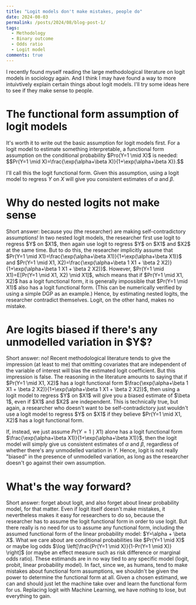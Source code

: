 ```yaml
---
title: "Logit models don't make mistakes, people do"
date: 2024-08-03
permalink: /posts/2024/08/blog-post-1/
tags:
  - Methodology
  - Binary outcome
  - Odds ratio
  - Logit model
comments: true
---
```


I recently found myself reading the large methodological literature on logit models in sociology again. And I think I may have found a way to more intuivtively explain certain things about logit models. I'll try some ideas here to see if they make sense to people. 

<h1> The functional form assumption of logit models </h1>
It's worth it to write out the basic assumption for logit models first. For a logit model to estimate something interpretable, a functional form assumption on the conditional probability $Pro(Y=1 \mid X)$ is needed:
$$Pr(Y=1 \mid X)=\frac{\exp(\alpha+\beta X)}{1+\exp(\alpha+\beta X)}.$$

I'll call this the logit functional form. Given this assumption, using a logit model to regress $Y$ on $X$ will give you consistent estimates of $\alpha$ and $\beta$. 
  
<h1> Why do nested logits not make sense </h1>
Short answer: because you (the researcher) are making self-contradictory assumptions! In two nested logit models, the researcher first use logit to regress $Y$ on $X1$, then again use logit to regress $Y$ on $X1$ and $X2$ at the same time. But to do this, the researcher implicitly assume that $Pr(Y=1 \mid X1)=\frac{\exp(\alpha+\beta X1)}{1+\exp(\alpha+\beta X1)}$ and $Pr(Y=1 \mid X1, X2)=\frac{\exp(\alpha+\beta 1 X1 + \beta 2 X2)}{1+\exp(\alpha+\beta 1 X1 + \beta 2 X2)}$. However, $Pr(Y=1 \mid X1)=E[Pr(Y=1 \mid X1, X2) \mid X1]$, which means that if $Pr(Y=1 \mid X1, X2)$ has a logit functional form, it is generally impossible that $Pr(Y=1 \mid X1)$ also has a logit functional form. (This can be numerically verified by using a simple DGP as an example.) 
Hence, by estimating nested logits, the researcher contradict themselves. Logit, on the other hand, makes no mistake. 

<h1> Are logits biased if there's any unmodelled variation in $Y$? </h1>
Short answer: no! Recent methodological literature tends to give the impression (at least to me) that omitting covariates that are independent of the variable of interest will bias the estimated logit coefficient. But this impression is false. The reasoning in the literature amounts to saying that if $Pr(Y=1 \mid X1, X2)$ has a logit functional form $\frac{\exp(\alpha+\beta 1 X1 + \beta 2 X2)}{1+\exp(\alpha+\beta 1 X1 + \beta 2 X2)}$, then using a logit model to regress $Y$ on $X1$ will give you a biased estimate of $\beta 1$, even if $X1$ and $X2$ are independent. This is technically true, but again, a researcher who doesn't want to be self-contradictory just wouldn't use a logit model to regress $Y$ on $X1$ if they believe $Pr(Y=1 \mid X1, X2)$ has a logit functional form. 

If, instead, we just assume $Pr(Y=1 \mid X1)$ alone has a logit functional form $\frac{\exp(\alpha+\beta X1)}{1+\exp(\alpha+\beta X1)}$, then the logit model will simply give us consistent estimates of $\alpha$ and $\beta$, regardless of whether there's any unmodelled variation in $Y$. Hence, logit is not really "biased" in the presence of unmodelled variation, as long as the researcher doesn't go against their own assumption.

<h1> What's the way forward? </h1>
Short answer: forget about logit, and also forget about linear probability model, for that matter. Even if logit itself doesn't make mistakes, it nevertheless makes it easy for researchers to do so, because the researcher has to assume the logit functional form in order to use logit. But there really is no need for us to assume any functional form, including the assumed functional form of the linear probability model: $Y=\alpha + \beta X$. What we care about are conditional probabilities like $Pr(Y=1 \mid X)$ or maybe log odds $\log \left[\frac{Pr(Y=1 \mid X)}{1-Pr(Y=1 \mid X)} \right]$ (or maybe an effect measure such as risk difference or marginal odds ratio). These estimands are in no way tied to any specific model (logit, probit, linear probability model). In fact, since we, as humans, tend to make mistakes about functional form assumptions, we shouldn't be given the power to determine the functional form at all. Given a chosen estimand, we can and should just let the machine take over and learn the functional form for us. Replacing logit with Machine Learning, we have nothing to lose, but everything to gain. 
